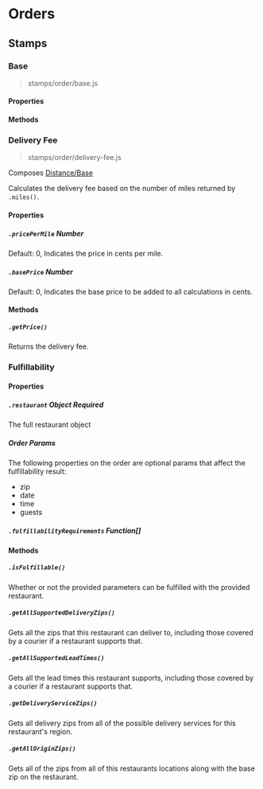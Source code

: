 # Orders

## Stamps

### Base

> stamps/order/base.js

#### Properties

#### Methods

### Delivery Fee

> stamps/order/delivery-fee.js

Composes [Distance/Base](../distance/base.js)

Calculates the delivery fee based on the number of miles returned by `.miles()`.

#### Properties

##### `.pricePerMile` Number

Default: 0, Indicates the price in cents per mile.

##### `.basePrice` Number

Default: 0, Indicates the base price to be added to all calculations in cents.

#### Methods

##### `.getPrice()`

Returns the delivery fee.

### Fulfillability

#### Properties

##### `.restaurant` Object Required

The full restaurant object

##### Order Params

The following properties on the order are optional params that affect the fulfillability result:

* zip
* date
* time
* guests

##### `.fulfillabilityRequirements` Function[]

#### Methods

##### `.isFulfillable()`

Whether or not the provided parameters can be fulfilled with the provided restaurant.

##### `.getAllSupportedDeliveryZips()`

Gets all the zips that this restaurant can deliver to, including those covered by a courier if a restaurant supports that.

##### `.getAllSupportedLeadTimes()`

Gets all the lead times this restaurant supports, including those covered by a courier if a restaurant supports that.

##### `.getDeliveryServiceZips()`

Gets all delivery zips from all of the possible delivery services for this restaurant's region.

##### `.getAllOriginZips()`

Gets all of the zips from all of this restaurants locations along with the base zip on the restaurant.